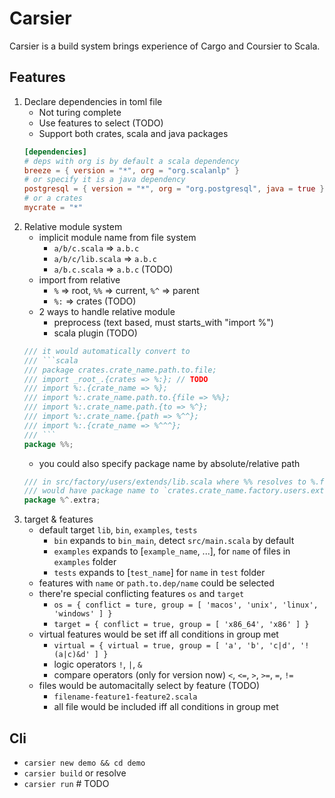 Carsier
========
Carsier is a build system brings experience of Cargo and Coursier to Scala.

Features
--------
1. Declare dependencies in toml file
    - Not turing complete
    - Use features to select (TODO)
    - Support both crates, scala and java packages
    ```toml
    [dependencies]
    # deps with org is by default a scala dependency
    breeze = { version = "*", org = "org.scalanlp" }
    # or specify it is a java dependency
    postgresql = { version = "*", org = "org.postgresql", java = true }
    # or a crates
    mycrate = "*"
    ```
2. Relative module system
    * implicit module name from file system
        * `a/b/c.scala` => `a.b.c`
        * `a/b/c/lib.scala` => `a.b.c`
        * `a/b.c.scala` => `a.b.c` (TODO)
    * import from relative
        * `%` => root, `%%` => current, `%^` => parent
        * `%:` => crates (TODO)
    * 2 ways to handle relative module
        * preprocess (text based, must starts_with "import %")
        * scala plugin (TODO)
    ````scala
    /// it would automatically convert to
    /// ```scala
    /// package crates.crate_name.path.to.file;
    /// import _root_.{crates => %:}; // TODO
    /// import %:.{crate_name => %};
    /// import %:.crate_name.path.to.{file => %%};
    /// import %:.crate_name.path.{to => %^};
    /// import %:.crate_name.{path => %^^};
    /// import %:.{crate_name => %^^^};
    /// ```
    package %%;
    ````
    * you could also specify package name by absolute/relative path
    ```scala
    /// in src/factory/users/extends/lib.scala where %% resolves to %.factory.extends
    /// would have package name to `crates.crate_name.factory.users.extra`
    package %^.extra;
    ```
3. target & features
    * default target `lib`, `bin`, `examples`, `tests`
        * `bin` expands to `bin_main`, detect `src/main.scala` by default
        * `examples` expands to [`example_name`, ...], for `name` of files in `examples` folder
        * `tests` expands to [`test_name`] for `name` in `test` folder
    * features with `name` or `path.to.dep/name` could be selected
    * there're special conflicting features `os` and `target`
        * `os = { conflict = ture, group = [ 'macos', 'unix', 'linux', 'windows' ] }`
        * `target = { conflict = true, group = [ 'x86_64', 'x86' ] }`
    * virtual features would be set iff all conditions in group met
        * `virtual = { virtual = true, group = [ 'a', 'b', 'c|d', '!(a|c)&d' ] }`
        * logic operators `!`, `|`, `&`
        * compare operators (only for version now) `<`, `<=`, `>`, `>=`, `=`, `!=`
    * files would be automacitally select by feature (TODO)
        * `filename-feature1-feature2.scala`
        * all file would be included iff all conditions in group met

Cli
------
* `carsier new demo && cd demo`
* `carsier build` or resolve
* `carsier run` # TODO

